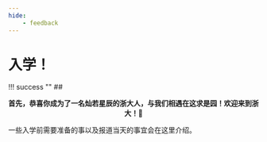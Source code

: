```yaml
---
hide:
    - feedback
---
```


# 入学！

!!! success ""
    ## <center>**首先，恭喜你成为了一名灿若星辰的浙大人，与我们相遇在这求是园！欢迎来到浙大！**🎉</center>

一些入学前需要准备的事以及报道当天的事宜会在这里介绍。